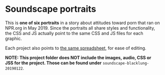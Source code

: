 # Soundscape portraits

This is **one of six portraits** in a story about attitudes toward porn that ran on NPR.org in May 2019. Since the portraits all share styles and functionality, the CSS and JS actually point to the same CSS and JS files for each graphic.

Each project also points to [the same spreadsheet](https://docs.google.com/spreadsheets/d/1EXigAnhcB6rq2zgtzu_nV2paRKWhtcWoi2cqQ0plfCE/edit), for ease of editing.

**NOTE: This project folder does NOT include the images, audio, CSS or JSS for the
project. Those can be found under** `soundscape-blacklung-20190122`.

